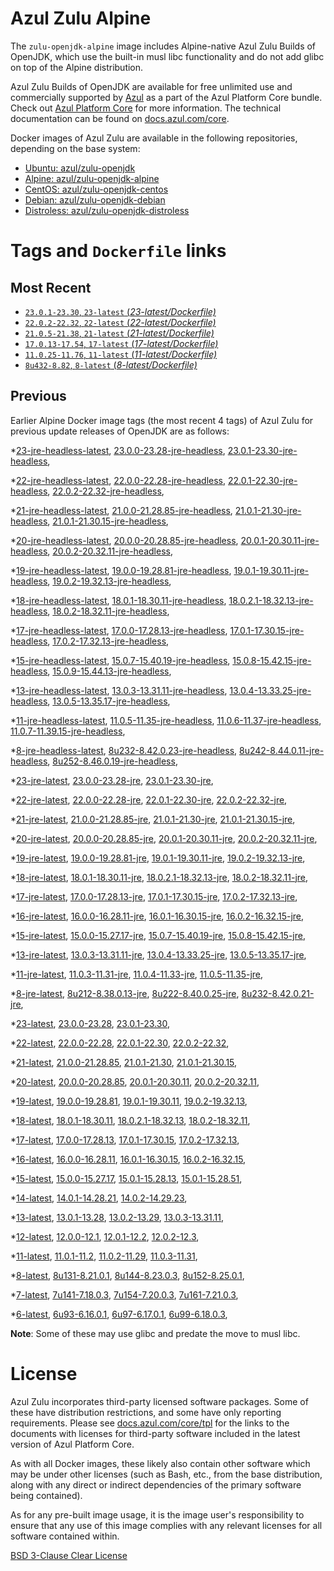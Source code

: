 Azul Zulu Alpine
================

The `zulu-openjdk-alpine` image includes Alpine-native Azul Zulu Builds of OpenJDK, which use the built-in musl libc functionality
and do not add glibc on top of the Alpine distribution.

Azul Zulu Builds of OpenJDK are available for free unlimited use and commercially supported by [Azul][1] as a part of the Azul Platform Core bundle.
Check out [Azul Platform Core][2] for more information. The technical documentation can be found on [docs.azul.com/core][3].

Docker images of Azul Zulu are available in the following repositories, depending on the base system:

  * [Ubuntu: azul/zulu-openjdk][4]
  * [Alpine: azul/zulu-openjdk-alpine][5]
  * [CentOS: azul/zulu-openjdk-centos][6]
  * [Debian: azul/zulu-openjdk-debian][7]
  * [Distroless: azul/zulu-openjdk-distroless][8]

Tags and `Dockerfile` links
===========================

Most Recent
-----------


  * [`23.0.1-23.30`, `23-latest` (*23-latest/Dockerfile)*][34]
  * [`22.0.2-22.32`, `22-latest` (*22-latest/Dockerfile)*][41]
  * [`21.0.5-21.38`, `21-latest` (*21-latest/Dockerfile)*][51]
  * [`17.0.13-17.54`, `17-latest` (*17-latest/Dockerfile)*][103]
  * [`11.0.25-11.76`, `11-latest` (*11-latest/Dockerfile)*][230]
  * [`8u432-8.82`, `8-latest` (*8-latest/Dockerfile)*][311]

Previous
--------

Earlier Alpine Docker image tags (the most recent 4 tags) of Azul Zulu for previous update releases of OpenJDK are as follows:


  *[23-jre-headless-latest][11],
  [23.0.0-23.28-jre-headless][37],
  [23.0.1-23.30-jre-headless][39],
  
  *[22-jre-headless-latest][12],
  [22.0.0-22.28-jre-headless][42],
  [22.0.1-22.30-jre-headless][46],
  [22.0.2-22.32-jre-headless][50],
  
  *[21-jre-headless-latest][13],
  [21.0.0-21.28.85-jre-headless][52],
  [21.0.1-21.30-jre-headless][56],
  [21.0.1-21.30.15-jre-headless][58],
  
  
  
  
  
  *[20-jre-headless-latest][14],
  [20.0.0-20.28.85-jre-headless][76],
  [20.0.1-20.30.11-jre-headless][78],
  [20.0.2-20.32.11-jre-headless][82],
  
  *[19-jre-headless-latest][15],
  [19.0.0-19.28.81-jre-headless][84],
  [19.0.1-19.30.11-jre-headless][88],
  [19.0.2-19.32.13-jre-headless][92],
  
  *[18-jre-headless-latest][16],
  [18.0.1-18.30.11-jre-headless][94],
  [18.0.2.1-18.32.13-jre-headless][98],
  [18.0.2-18.32.11-jre-headless][100],
  
  *[17-jre-headless-latest][17],
  [17.0.0-17.28.13-jre-headless][104],
  [17.0.1-17.30.15-jre-headless][109],
  [17.0.2-17.32.13-jre-headless][112],
  
  
  
  
  
  
  
  
  
  
  
  
  
  
  
  *[15-jre-headless-latest][18],
  [15.0.7-15.40.19-jre-headless][173],
  [15.0.8-15.42.15-jre-headless][177],
  [15.0.9-15.44.13-jre-headless][179],
  
  
  *[13-jre-headless-latest][19],
  [13.0.3-13.31.11-jre-headless][190],
  [13.0.4-13.33.25-jre-headless][195],
  [13.0.5-13.35.17-jre-headless][198],
  
  
  
  
  
  
  
  
  
  
  *[11-jre-headless-latest][20],
  [11.0.5-11.35-jre-headless][237],
  [11.0.6-11.37-jre-headless][242],
  [11.0.7-11.39.15-jre-headless][245],
  
  
  
  
  
  
  
  
  
  
  
  
  
  
  
  
  
  
  
  
  
  
  *[8-jre-headless-latest][21],
  [8u232-8.42.0.23-jre-headless][328],
  [8u242-8.44.0.11-jre-headless][331],
  [8u252-8.46.0.19-jre-headless][333],
  
  
  
  
  
  
  
  
  
  
  
  
  
  
  
  
  
  
  
  
  
  
  *[23-jre-latest][22],
  [23.0.0-23.28-jre][35],
  [23.0.1-23.30-jre][40],
  
  *[22-jre-latest][23],
  [22.0.0-22.28-jre][44],
  [22.0.1-22.30-jre][45],
  [22.0.2-22.32-jre][49],
  
  *[21-jre-latest][24],
  [21.0.0-21.28.85-jre][54],
  [21.0.1-21.30-jre][55],
  [21.0.1-21.30.15-jre][60],
  
  
  
  
  
  *[20-jre-latest][25],
  [20.0.0-20.28.85-jre][75],
  [20.0.1-20.30.11-jre][79],
  [20.0.2-20.32.11-jre][81],
  
  *[19-jre-latest][26],
  [19.0.0-19.28.81-jre][86],
  [19.0.1-19.30.11-jre][87],
  [19.0.2-19.32.13-jre][90],
  
  *[18-jre-latest][27],
  [18.0.1-18.30.11-jre][96],
  [18.0.2.1-18.32.13-jre][97],
  [18.0.2-18.32.11-jre][101],
  
  *[17-jre-latest][28],
  [17.0.0-17.28.13-jre][106],
  [17.0.1-17.30.15-jre][107],
  [17.0.2-17.32.13-jre][111],
  
  
  
  
  
  
  
  
  
  
  
  
  
  
  
  *[16-jre-latest][29],
  [16.0.0-16.28.11-jre][157],
  [16.0.1-16.30.15-jre][158],
  [16.0.2-16.32.15-jre][161],
  
  *[15-jre-latest][30],
  [15.0.0-15.27.17-jre][163],
  [15.0.7-15.40.19-jre][172],
  [15.0.8-15.42.15-jre][176],
  
  
  
  *[13-jre-latest][31],
  [13.0.3-13.31.11-jre][192],
  [13.0.4-13.33.25-jre][194],
  [13.0.5-13.35.17-jre][197],
  
  
  
  
  
  
  
  
  
  
  *[11-jre-latest][32],
  [11.0.3-11.31-jre][233],
  [11.0.4-11.33-jre][236],
  [11.0.5-11.35-jre][238],
  
  
  
  
  
  
  
  
  
  
  
  
  
  
  
  
  
  
  
  
  
  
  
  
  
  *[8-jre-latest][33],
  [8u212-8.38.0.13-jre][321],
  [8u222-8.40.0.25-jre][322],
  [8u232-8.42.0.21-jre][325],
  
  
  
  
  
  
  
  
  
  
  
  
  
  
  
  
  
  
  
  
  
  
  
  
  
  
  *[23-latest][34],
  [23.0.0-23.28][36],
  [23.0.1-23.30][38],
  
  *[22-latest][41],
  [22.0.0-22.28][43],
  [22.0.1-22.30][47],
  [22.0.2-22.32][48],
  
  *[21-latest][51],
  [21.0.0-21.28.85][53],
  [21.0.1-21.30][57],
  [21.0.1-21.30.15][59],
  
  
  
  
  
  *[20-latest][73],
  [20.0.0-20.28.85][74],
  [20.0.1-20.30.11][77],
  [20.0.2-20.32.11][80],
  
  *[19-latest][83],
  [19.0.0-19.28.81][85],
  [19.0.1-19.30.11][89],
  [19.0.2-19.32.13][91],
  
  *[18-latest][93],
  [18.0.1-18.30.11][95],
  [18.0.2.1-18.32.13][99],
  [18.0.2-18.32.11][102],
  
  *[17-latest][103],
  [17.0.0-17.28.13][105],
  [17.0.1-17.30.15][108],
  [17.0.2-17.32.13][110],
  
  
  
  
  
  
  
  
  
  
  
  
  
  
  
  *[16-latest][155],
  [16.0.0-16.28.11][156],
  [16.0.1-16.30.15][159],
  [16.0.2-16.32.15][160],
  
  *[15-latest][162],
  [15.0.0-15.27.17][164],
  [15.0.1-15.28.13][165],
  [15.0.1-15.28.51][166],
  
  
  
  
  
  
  
  
  
  
  *[14-latest][184],
  [14.0.1-14.28.21][185],
  [14.0.2-14.29.23][186],
  
  *[13-latest][187],
  [13.0.1-13.28][188],
  [13.0.2-13.29][189],
  [13.0.3-13.31.11][191],
  
  
  
  
  
  
  
  
  
  
  
  
  *[12-latest][226],
  [12.0.0-12.1][227],
  [12.0.1-12.2][228],
  [12.0.2-12.3][229],
  
  *[11-latest][230],
  [11.0.1-11.2][231],
  [11.0.2-11.29][232],
  [11.0.3-11.31][234],
  
  
  
  
  
  
  
  
  
  
  
  
  
  
  
  
  
  
  
  
  
  
  
  
  
  
  
  *[8-latest][311],
  [8u131-8.21.0.1][312],
  [8u144-8.23.0.3][313],
  [8u152-8.25.0.1][314],
  
  
  
  
  
  
  
  
  
  
  
  
  
  
  
  
  
  
  
  
  
  
  
  
  
  
  
  
  
  
  
  
  
  
  *[7-latest][400],
  [7u141-7.18.0.3][401],
  [7u154-7.20.0.3][402],
  [7u161-7.21.0.3][403],
  
  
  
  
  
  
  
  
  
  
  
  
  
  
  
  
  
  
  
  
  *[6-latest][423],
  [6u93-6.16.0.1][424],
  [6u97-6.17.0.1][425],
  [6u99-6.18.0.3][426],
  
  
  
  
  **Note**: Some of these may use glibc and predate the move to musl libc.

License
=======

Azul Zulu incorporates third-party licensed software packages. Some of these have distribution restrictions, and some have only reporting requirements. Please see [docs.azul.com/core/tpl][9] for the links to the documents with licenses for third-party software included in the latest version of Azul Platform Core.

As with all Docker images, these likely also contain other software which may be under other licenses (such as Bash, etc., from the base distribution, along with any direct or indirect dependencies of the primary software being contained).

As for any pre-built image usage, it is the image user's responsibility to ensure that any use of this image complies with any relevant licenses for all software contained within.

[BSD 3-Clause Clear License][10]

  [1]: https://www.azul.com/
  [2]: https://www.azul.com/products/core/
  [3]: https://docs.azul.com/core/
  [4]: https://hub.docker.com/r/azul/zulu-openjdk
  [5]: https://hub.docker.com/r/azul/zulu-openjdk-alpine
  [6]: https://hub.docker.com/r/azul/zulu-openjdk-centos
  [7]: https://hub.docker.com/r/azul/zulu-openjdk-debian
  [8]: https://hub.docker.com/r/azul/zulu-openjdk-distroless
  [9]: https://docs.azul.com/core/tpl
  [10]: https://github.com/zulu-openjdk/zulu-openjdk/blob/master/LICENSE.txt


  [11]: https://github.com/zulu-openjdk/zulu-openjdk/blob/master/alpine/23-jre-headless-latest/Dockerfile
  [37]: https://github.com/zulu-openjdk/zulu-openjdk/blob/master/alpine/23.0.0-23.28-jre-headless/Dockerfile
  [39]: https://github.com/zulu-openjdk/zulu-openjdk/blob/master/alpine/23.0.1-23.30-jre-headless/Dockerfile
  
  [12]: https://github.com/zulu-openjdk/zulu-openjdk/blob/master/alpine/22-jre-headless-latest/Dockerfile
  [42]: https://github.com/zulu-openjdk/zulu-openjdk/blob/master/alpine/22.0.0-22.28-jre-headless/Dockerfile
  [46]: https://github.com/zulu-openjdk/zulu-openjdk/blob/master/alpine/22.0.1-22.30-jre-headless/Dockerfile
  [50]: https://github.com/zulu-openjdk/zulu-openjdk/blob/master/alpine/22.0.2-22.32-jre-headless/Dockerfile
  
  [13]: https://github.com/zulu-openjdk/zulu-openjdk/blob/master/alpine/21-jre-headless-latest/Dockerfile
  [52]: https://github.com/zulu-openjdk/zulu-openjdk/blob/master/alpine/21.0.0-21.28.85-jre-headless/Dockerfile
  [56]: https://github.com/zulu-openjdk/zulu-openjdk/blob/master/alpine/21.0.1-21.30-jre-headless/Dockerfile
  [58]: https://github.com/zulu-openjdk/zulu-openjdk/blob/master/alpine/21.0.1-21.30.15-jre-headless/Dockerfile
  
  
  
  
  
  [14]: https://github.com/zulu-openjdk/zulu-openjdk/blob/master/alpine/20-jre-headless-latest/Dockerfile
  [76]: https://github.com/zulu-openjdk/zulu-openjdk/blob/master/alpine/20.0.0-20.28.85-jre-headless/Dockerfile
  [78]: https://github.com/zulu-openjdk/zulu-openjdk/blob/master/alpine/20.0.1-20.30.11-jre-headless/Dockerfile
  [82]: https://github.com/zulu-openjdk/zulu-openjdk/blob/master/alpine/20.0.2-20.32.11-jre-headless/Dockerfile
  
  [15]: https://github.com/zulu-openjdk/zulu-openjdk/blob/master/alpine/19-jre-headless-latest/Dockerfile
  [84]: https://github.com/zulu-openjdk/zulu-openjdk/blob/master/alpine/19.0.0-19.28.81-jre-headless/Dockerfile
  [88]: https://github.com/zulu-openjdk/zulu-openjdk/blob/master/alpine/19.0.1-19.30.11-jre-headless/Dockerfile
  [92]: https://github.com/zulu-openjdk/zulu-openjdk/blob/master/alpine/19.0.2-19.32.13-jre-headless/Dockerfile
  
  [16]: https://github.com/zulu-openjdk/zulu-openjdk/blob/master/alpine/18-jre-headless-latest/Dockerfile
  [94]: https://github.com/zulu-openjdk/zulu-openjdk/blob/master/alpine/18.0.1-18.30.11-jre-headless/Dockerfile
  [98]: https://github.com/zulu-openjdk/zulu-openjdk/blob/master/alpine/18.0.2.1-18.32.13-jre-headless/Dockerfile
  [100]: https://github.com/zulu-openjdk/zulu-openjdk/blob/master/alpine/18.0.2-18.32.11-jre-headless/Dockerfile
  
  [17]: https://github.com/zulu-openjdk/zulu-openjdk/blob/master/alpine/17-jre-headless-latest/Dockerfile
  [104]: https://github.com/zulu-openjdk/zulu-openjdk/blob/master/alpine/17.0.0-17.28.13-jre-headless/Dockerfile
  [109]: https://github.com/zulu-openjdk/zulu-openjdk/blob/master/alpine/17.0.1-17.30.15-jre-headless/Dockerfile
  [112]: https://github.com/zulu-openjdk/zulu-openjdk/blob/master/alpine/17.0.2-17.32.13-jre-headless/Dockerfile
  
  
  
  
  
  
  
  
  
  
  
  
  
  
  
  [18]: https://github.com/zulu-openjdk/zulu-openjdk/blob/master/alpine/15-jre-headless-latest/Dockerfile
  [173]: https://github.com/zulu-openjdk/zulu-openjdk/blob/master/alpine/15.0.7-15.40.19-jre-headless/Dockerfile
  [177]: https://github.com/zulu-openjdk/zulu-openjdk/blob/master/alpine/15.0.8-15.42.15-jre-headless/Dockerfile
  [179]: https://github.com/zulu-openjdk/zulu-openjdk/blob/master/alpine/15.0.9-15.44.13-jre-headless/Dockerfile
  
  
  [19]: https://github.com/zulu-openjdk/zulu-openjdk/blob/master/alpine/13-jre-headless-latest/Dockerfile
  [190]: https://github.com/zulu-openjdk/zulu-openjdk/blob/master/alpine/13.0.3-13.31.11-jre-headless/Dockerfile
  [195]: https://github.com/zulu-openjdk/zulu-openjdk/blob/master/alpine/13.0.4-13.33.25-jre-headless/Dockerfile
  [198]: https://github.com/zulu-openjdk/zulu-openjdk/blob/master/alpine/13.0.5-13.35.17-jre-headless/Dockerfile
  
  
  
  
  
  
  
  
  
  
  [20]: https://github.com/zulu-openjdk/zulu-openjdk/blob/master/alpine/11-jre-headless-latest/Dockerfile
  [237]: https://github.com/zulu-openjdk/zulu-openjdk/blob/master/alpine/11.0.5-11.35-jre-headless/Dockerfile
  [242]: https://github.com/zulu-openjdk/zulu-openjdk/blob/master/alpine/11.0.6-11.37-jre-headless/Dockerfile
  [245]: https://github.com/zulu-openjdk/zulu-openjdk/blob/master/alpine/11.0.7-11.39.15-jre-headless/Dockerfile
  
  
  
  
  
  
  
  
  
  
  
  
  
  
  
  
  
  
  
  
  
  
  [21]: https://github.com/zulu-openjdk/zulu-openjdk/blob/master/alpine/8-jre-headless-latest/Dockerfile
  [328]: https://github.com/zulu-openjdk/zulu-openjdk/blob/master/alpine/8u232-8.42.0.23-jre-headless/Dockerfile
  [331]: https://github.com/zulu-openjdk/zulu-openjdk/blob/master/alpine/8u242-8.44.0.11-jre-headless/Dockerfile
  [333]: https://github.com/zulu-openjdk/zulu-openjdk/blob/master/alpine/8u252-8.46.0.19-jre-headless/Dockerfile
  
  
  
  
  
  
  
  
  
  
  
  
  
  
  
  
  
  
  
  
  
  
  [22]: https://github.com/zulu-openjdk/zulu-openjdk/blob/master/alpine/23-jre-latest/Dockerfile
  [35]: https://github.com/zulu-openjdk/zulu-openjdk/blob/master/alpine/23.0.0-23.28-jre/Dockerfile
  [40]: https://github.com/zulu-openjdk/zulu-openjdk/blob/master/alpine/23.0.1-23.30-jre/Dockerfile
  
  [23]: https://github.com/zulu-openjdk/zulu-openjdk/blob/master/alpine/22-jre-latest/Dockerfile
  [44]: https://github.com/zulu-openjdk/zulu-openjdk/blob/master/alpine/22.0.0-22.28-jre/Dockerfile
  [45]: https://github.com/zulu-openjdk/zulu-openjdk/blob/master/alpine/22.0.1-22.30-jre/Dockerfile
  [49]: https://github.com/zulu-openjdk/zulu-openjdk/blob/master/alpine/22.0.2-22.32-jre/Dockerfile
  
  [24]: https://github.com/zulu-openjdk/zulu-openjdk/blob/master/alpine/21-jre-latest/Dockerfile
  [54]: https://github.com/zulu-openjdk/zulu-openjdk/blob/master/alpine/21.0.0-21.28.85-jre/Dockerfile
  [55]: https://github.com/zulu-openjdk/zulu-openjdk/blob/master/alpine/21.0.1-21.30-jre/Dockerfile
  [60]: https://github.com/zulu-openjdk/zulu-openjdk/blob/master/alpine/21.0.1-21.30.15-jre/Dockerfile
  
  
  
  
  
  [25]: https://github.com/zulu-openjdk/zulu-openjdk/blob/master/alpine/20-jre-latest/Dockerfile
  [75]: https://github.com/zulu-openjdk/zulu-openjdk/blob/master/alpine/20.0.0-20.28.85-jre/Dockerfile
  [79]: https://github.com/zulu-openjdk/zulu-openjdk/blob/master/alpine/20.0.1-20.30.11-jre/Dockerfile
  [81]: https://github.com/zulu-openjdk/zulu-openjdk/blob/master/alpine/20.0.2-20.32.11-jre/Dockerfile
  
  [26]: https://github.com/zulu-openjdk/zulu-openjdk/blob/master/alpine/19-jre-latest/Dockerfile
  [86]: https://github.com/zulu-openjdk/zulu-openjdk/blob/master/alpine/19.0.0-19.28.81-jre/Dockerfile
  [87]: https://github.com/zulu-openjdk/zulu-openjdk/blob/master/alpine/19.0.1-19.30.11-jre/Dockerfile
  [90]: https://github.com/zulu-openjdk/zulu-openjdk/blob/master/alpine/19.0.2-19.32.13-jre/Dockerfile
  
  [27]: https://github.com/zulu-openjdk/zulu-openjdk/blob/master/alpine/18-jre-latest/Dockerfile
  [96]: https://github.com/zulu-openjdk/zulu-openjdk/blob/master/alpine/18.0.1-18.30.11-jre/Dockerfile
  [97]: https://github.com/zulu-openjdk/zulu-openjdk/blob/master/alpine/18.0.2.1-18.32.13-jre/Dockerfile
  [101]: https://github.com/zulu-openjdk/zulu-openjdk/blob/master/alpine/18.0.2-18.32.11-jre/Dockerfile
  
  [28]: https://github.com/zulu-openjdk/zulu-openjdk/blob/master/alpine/17-jre-latest/Dockerfile
  [106]: https://github.com/zulu-openjdk/zulu-openjdk/blob/master/alpine/17.0.0-17.28.13-jre/Dockerfile
  [107]: https://github.com/zulu-openjdk/zulu-openjdk/blob/master/alpine/17.0.1-17.30.15-jre/Dockerfile
  [111]: https://github.com/zulu-openjdk/zulu-openjdk/blob/master/alpine/17.0.2-17.32.13-jre/Dockerfile
  
  
  
  
  
  
  
  
  
  
  
  
  
  
  
  [29]: https://github.com/zulu-openjdk/zulu-openjdk/blob/master/alpine/16-jre-latest/Dockerfile
  [157]: https://github.com/zulu-openjdk/zulu-openjdk/blob/master/alpine/16.0.0-16.28.11-jre/Dockerfile
  [158]: https://github.com/zulu-openjdk/zulu-openjdk/blob/master/alpine/16.0.1-16.30.15-jre/Dockerfile
  [161]: https://github.com/zulu-openjdk/zulu-openjdk/blob/master/alpine/16.0.2-16.32.15-jre/Dockerfile
  
  [30]: https://github.com/zulu-openjdk/zulu-openjdk/blob/master/alpine/15-jre-latest/Dockerfile
  [163]: https://github.com/zulu-openjdk/zulu-openjdk/blob/master/alpine/15.0.0-15.27.17-jre/Dockerfile
  [172]: https://github.com/zulu-openjdk/zulu-openjdk/blob/master/alpine/15.0.7-15.40.19-jre/Dockerfile
  [176]: https://github.com/zulu-openjdk/zulu-openjdk/blob/master/alpine/15.0.8-15.42.15-jre/Dockerfile
  
  
  
  [31]: https://github.com/zulu-openjdk/zulu-openjdk/blob/master/alpine/13-jre-latest/Dockerfile
  [192]: https://github.com/zulu-openjdk/zulu-openjdk/blob/master/alpine/13.0.3-13.31.11-jre/Dockerfile
  [194]: https://github.com/zulu-openjdk/zulu-openjdk/blob/master/alpine/13.0.4-13.33.25-jre/Dockerfile
  [197]: https://github.com/zulu-openjdk/zulu-openjdk/blob/master/alpine/13.0.5-13.35.17-jre/Dockerfile
  
  
  
  
  
  
  
  
  
  
  [32]: https://github.com/zulu-openjdk/zulu-openjdk/blob/master/alpine/11-jre-latest/Dockerfile
  [233]: https://github.com/zulu-openjdk/zulu-openjdk/blob/master/alpine/11.0.3-11.31-jre/Dockerfile
  [236]: https://github.com/zulu-openjdk/zulu-openjdk/blob/master/alpine/11.0.4-11.33-jre/Dockerfile
  [238]: https://github.com/zulu-openjdk/zulu-openjdk/blob/master/alpine/11.0.5-11.35-jre/Dockerfile
  
  
  
  
  
  
  
  
  
  
  
  
  
  
  
  
  
  
  
  
  
  
  
  
  
  [33]: https://github.com/zulu-openjdk/zulu-openjdk/blob/master/alpine/8-jre-latest/Dockerfile
  [321]: https://github.com/zulu-openjdk/zulu-openjdk/blob/master/alpine/8u212-8.38.0.13-jre/Dockerfile
  [322]: https://github.com/zulu-openjdk/zulu-openjdk/blob/master/alpine/8u222-8.40.0.25-jre/Dockerfile
  [325]: https://github.com/zulu-openjdk/zulu-openjdk/blob/master/alpine/8u232-8.42.0.21-jre/Dockerfile
  
  
  
  
  
  
  
  
  
  
  
  
  
  
  
  
  
  
  
  
  
  
  
  
  
  
  [34]: https://github.com/zulu-openjdk/zulu-openjdk/blob/master/alpine/23-latest/Dockerfile
  [36]: https://github.com/zulu-openjdk/zulu-openjdk/blob/master/alpine/23.0.0-23.28/Dockerfile
  [38]: https://github.com/zulu-openjdk/zulu-openjdk/blob/master/alpine/23.0.1-23.30/Dockerfile
  
  [41]: https://github.com/zulu-openjdk/zulu-openjdk/blob/master/alpine/22-latest/Dockerfile
  [43]: https://github.com/zulu-openjdk/zulu-openjdk/blob/master/alpine/22.0.0-22.28/Dockerfile
  [47]: https://github.com/zulu-openjdk/zulu-openjdk/blob/master/alpine/22.0.1-22.30/Dockerfile
  [48]: https://github.com/zulu-openjdk/zulu-openjdk/blob/master/alpine/22.0.2-22.32/Dockerfile
  
  [51]: https://github.com/zulu-openjdk/zulu-openjdk/blob/master/alpine/21-latest/Dockerfile
  [53]: https://github.com/zulu-openjdk/zulu-openjdk/blob/master/alpine/21.0.0-21.28.85/Dockerfile
  [57]: https://github.com/zulu-openjdk/zulu-openjdk/blob/master/alpine/21.0.1-21.30/Dockerfile
  [59]: https://github.com/zulu-openjdk/zulu-openjdk/blob/master/alpine/21.0.1-21.30.15/Dockerfile
  
  
  
  
  
  [73]: https://github.com/zulu-openjdk/zulu-openjdk/blob/master/alpine/20-latest/Dockerfile
  [74]: https://github.com/zulu-openjdk/zulu-openjdk/blob/master/alpine/20.0.0-20.28.85/Dockerfile
  [77]: https://github.com/zulu-openjdk/zulu-openjdk/blob/master/alpine/20.0.1-20.30.11/Dockerfile
  [80]: https://github.com/zulu-openjdk/zulu-openjdk/blob/master/alpine/20.0.2-20.32.11/Dockerfile
  
  [83]: https://github.com/zulu-openjdk/zulu-openjdk/blob/master/alpine/19-latest/Dockerfile
  [85]: https://github.com/zulu-openjdk/zulu-openjdk/blob/master/alpine/19.0.0-19.28.81/Dockerfile
  [89]: https://github.com/zulu-openjdk/zulu-openjdk/blob/master/alpine/19.0.1-19.30.11/Dockerfile
  [91]: https://github.com/zulu-openjdk/zulu-openjdk/blob/master/alpine/19.0.2-19.32.13/Dockerfile
  
  [93]: https://github.com/zulu-openjdk/zulu-openjdk/blob/master/alpine/18-latest/Dockerfile
  [95]: https://github.com/zulu-openjdk/zulu-openjdk/blob/master/alpine/18.0.1-18.30.11/Dockerfile
  [99]: https://github.com/zulu-openjdk/zulu-openjdk/blob/master/alpine/18.0.2.1-18.32.13/Dockerfile
  [102]: https://github.com/zulu-openjdk/zulu-openjdk/blob/master/alpine/18.0.2-18.32.11/Dockerfile
  
  [103]: https://github.com/zulu-openjdk/zulu-openjdk/blob/master/alpine/17-latest/Dockerfile
  [105]: https://github.com/zulu-openjdk/zulu-openjdk/blob/master/alpine/17.0.0-17.28.13/Dockerfile
  [108]: https://github.com/zulu-openjdk/zulu-openjdk/blob/master/alpine/17.0.1-17.30.15/Dockerfile
  [110]: https://github.com/zulu-openjdk/zulu-openjdk/blob/master/alpine/17.0.2-17.32.13/Dockerfile
  
  
  
  
  
  
  
  
  
  
  
  
  
  
  
  [155]: https://github.com/zulu-openjdk/zulu-openjdk/blob/master/alpine/16-latest/Dockerfile
  [156]: https://github.com/zulu-openjdk/zulu-openjdk/blob/master/alpine/16.0.0-16.28.11/Dockerfile
  [159]: https://github.com/zulu-openjdk/zulu-openjdk/blob/master/alpine/16.0.1-16.30.15/Dockerfile
  [160]: https://github.com/zulu-openjdk/zulu-openjdk/blob/master/alpine/16.0.2-16.32.15/Dockerfile
  
  [162]: https://github.com/zulu-openjdk/zulu-openjdk/blob/master/alpine/15-latest/Dockerfile
  [164]: https://github.com/zulu-openjdk/zulu-openjdk/blob/master/alpine/15.0.0-15.27.17/Dockerfile
  [165]: https://github.com/zulu-openjdk/zulu-openjdk/blob/master/alpine/15.0.1-15.28.13/Dockerfile
  [166]: https://github.com/zulu-openjdk/zulu-openjdk/blob/master/alpine/15.0.1-15.28.51/Dockerfile
  
  
  
  
  
  
  
  
  
  
  [184]: https://github.com/zulu-openjdk/zulu-openjdk/blob/master/alpine/14-latest/Dockerfile
  [185]: https://github.com/zulu-openjdk/zulu-openjdk/blob/master/alpine/14.0.1-14.28.21/Dockerfile
  [186]: https://github.com/zulu-openjdk/zulu-openjdk/blob/master/alpine/14.0.2-14.29.23/Dockerfile
  
  [187]: https://github.com/zulu-openjdk/zulu-openjdk/blob/master/alpine/13-latest/Dockerfile
  [188]: https://github.com/zulu-openjdk/zulu-openjdk/blob/master/alpine/13.0.1-13.28/Dockerfile
  [189]: https://github.com/zulu-openjdk/zulu-openjdk/blob/master/alpine/13.0.2-13.29/Dockerfile
  [191]: https://github.com/zulu-openjdk/zulu-openjdk/blob/master/alpine/13.0.3-13.31.11/Dockerfile
  
  
  
  
  
  
  
  
  
  
  
  
  [226]: https://github.com/zulu-openjdk/zulu-openjdk/blob/master/alpine/12-latest/Dockerfile
  [227]: https://github.com/zulu-openjdk/zulu-openjdk/blob/master/alpine/12.0.0-12.1/Dockerfile
  [228]: https://github.com/zulu-openjdk/zulu-openjdk/blob/master/alpine/12.0.1-12.2/Dockerfile
  [229]: https://github.com/zulu-openjdk/zulu-openjdk/blob/master/alpine/12.0.2-12.3/Dockerfile
  
  [230]: https://github.com/zulu-openjdk/zulu-openjdk/blob/master/alpine/11-latest/Dockerfile
  [231]: https://github.com/zulu-openjdk/zulu-openjdk/blob/master/alpine/11.0.1-11.2/Dockerfile
  [232]: https://github.com/zulu-openjdk/zulu-openjdk/blob/master/alpine/11.0.2-11.29/Dockerfile
  [234]: https://github.com/zulu-openjdk/zulu-openjdk/blob/master/alpine/11.0.3-11.31/Dockerfile
  
  
  
  
  
  
  
  
  
  
  
  
  
  
  
  
  
  
  
  
  
  
  
  
  
  
  
  [311]: https://github.com/zulu-openjdk/zulu-openjdk/blob/master/alpine/8-latest/Dockerfile
  [312]: https://github.com/zulu-openjdk/zulu-openjdk/blob/master/alpine/8u131-8.21.0.1/Dockerfile
  [313]: https://github.com/zulu-openjdk/zulu-openjdk/blob/master/alpine/8u144-8.23.0.3/Dockerfile
  [314]: https://github.com/zulu-openjdk/zulu-openjdk/blob/master/alpine/8u152-8.25.0.1/Dockerfile
  
  
  
  
  
  
  
  
  
  
  
  
  
  
  
  
  
  
  
  
  
  
  
  
  
  
  
  
  
  
  
  
  
  
  [400]: https://github.com/zulu-openjdk/zulu-openjdk/blob/master/alpine/7-latest/Dockerfile
  [401]: https://github.com/zulu-openjdk/zulu-openjdk/blob/master/alpine/7u141-7.18.0.3/Dockerfile
  [402]: https://github.com/zulu-openjdk/zulu-openjdk/blob/master/alpine/7u154-7.20.0.3/Dockerfile
  [403]: https://github.com/zulu-openjdk/zulu-openjdk/blob/master/alpine/7u161-7.21.0.3/Dockerfile
  
  
  
  
  
  
  
  
  
  
  
  
  
  
  
  
  
  
  
  
  [423]: https://github.com/zulu-openjdk/zulu-openjdk/blob/master/alpine/6-latest/Dockerfile
  [424]: https://github.com/zulu-openjdk/zulu-openjdk/blob/master/alpine/6u93-6.16.0.1/Dockerfile
  [425]: https://github.com/zulu-openjdk/zulu-openjdk/blob/master/alpine/6u97-6.17.0.1/Dockerfile
  [426]: https://github.com/zulu-openjdk/zulu-openjdk/blob/master/alpine/6u99-6.18.0.3/Dockerfile
  
  
  
  
  